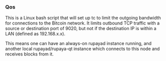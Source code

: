 ### Qos ###

This is a Linux bash script that will set up tc to limit the outgoing bandwidth for connections to the Bitcoin network. It limits outbound TCP traffic with a source or destination port of 9020, but not if the destination IP is within a LAN (defined as 192.168.x.x).

This means one can have an always-on rupayad instance running, and another local rupayad/rupaya-qt instance which connects to this node and receives blocks from it.
